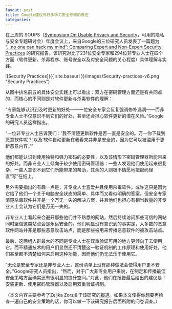 ```yaml
---
layout: post
title: Google建议外行多学习安全专家的做法
categories: 
---
```


在上周的 SOUPS（[Symposium On Usable Privacy and Security](https://cups.cs.cmu.edu/soups/2015/)，可用的隐私与安全专题研讨会）年度会议上，来自Google的三位研究人员发表了一篇题为 [“...no one can hack my mind”: Comparing Expert and Non-Expert Security Practices](https://www.usenix.org/system/files/conference/soups2015/soups15-paper-ion.pdf) 的研究报告。该研究对比了231位安全专家和294位非专业人士在四个方面（软件更新、杀毒程序、账号安全以及对安全问题的关心程度）具体理解与实践。

![Security Practices]({{ site.baseurl }}/images/Security-practices-v6.png "Security Practices")

从图中排名前五的具体安全实践上可以看出：双方在密码管理方面还是有共同点的，而核心的不同则是对软件更新与杀毒软件的理解：

“专家能够认识到及时更新的好处——一位安全专家会反复强调修补漏洞——而非专业人士不仅意识不到它们的好处，甚至还会担心软件更新的潜在风险。”Google的研究人员这样指出。

“一位非专业人士告诉我们：’我不清楚更新软件是否一直是安全的。万一你下载到恶意软件呢？’以及‘软件自动更新在我看来并非是安全的，因为它可以被滥用于更新恶意内容。’”

他们都能认识到使用独特和强力密码的必要性，以及该情形下密码管理器所能带来的好处。而非专业人士倾向于较少使用密码管理器：一些人发现他们使用起来很复杂，一些人意识不到它们所能带来的帮助，其余的人则极不情愿地把密码径直“写”在纸上。

另外需要指出的有趣一点是，非专业人士喜爱并且使用杀毒软件。或许这只是因为它给了他们一个关于电脑安全状态的简单、具体而又看似明确的答案。但安全专家清楚杀毒软件并非是一个万无一失的解决方案，并且他们也担心有相当数量的非专业人士会认为它们是万无一失的。

非专业人士看起来会避开那些他们并不熟悉的网站，然后持续访问那些可信的网站同时坚信这类站点会是永远安全的。他们明显没有意识到的事实是，大多数的恶意软件网站并非是那些恶意攻击站点，而是那些被用来传播恶意软件的被攻击站点。

最后，这两组人群最大的不同是专业人士在双重验证可用的地方更倾向于去使用它。而不精通技术的用户们显然还不清楚这一验证机制的工作原理和使用好处，他们甚至都不清楚如何来启用这种功能，因而他们仍无法乐于使用它。

“无论是安全专家还是非专业人士，这份清单上没有那种做法会使得用户更不安全。”Google研究人员指出，“然而，对于广大非专业用户来说，在制定和传播最佳安全策略方面确实还有很明显的提升空间。”对此，他们在报告最后给出的建议是：安装更新、使用密码管理器以及启用双重验证机制。

（本文内容主要参考了Zeljka Zorz关于该研究的[报道](http://www.net-security.org/secworld.php?id=18659)。如果本文使得你想要再检查一遍自己的安全策略的话，你可以做一下该研究报告后面所附的问卷调查。）

